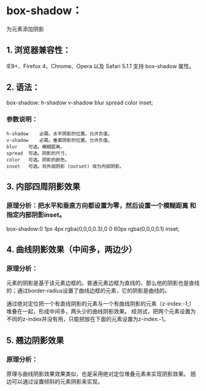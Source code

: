 
# box-shadow：
为元素添加阴影

## 1. 浏览器兼容性：
IE9+、Firefox 4、Chrome、Opera 以及 Safari 5.1.1 支持 box-shadow 属性。

## 2. 语法：
box-shadow: h-shadow v-shadow blur spread color inset;

### 参数说明：
	h-shadow	必需。水平阴影的位置。允许负值。	
	v-shadow	必需。垂直阴影的位置。允许负值。	
	blur	可选。模糊距离。	
	spread	可选。阴影的尺寸。	
	color	可选。阴影的颜色。	
	inset	可选。将外部阴影 (outset) 改为内部阴影。

## 3. 内部四周阴影效果

### 原理分析：把水平和垂直方向都设置为零，然后设置一个模糊距离 和指定内部阴影inset。
box-shadow:0 1px 4px rgba(0,0,0,0.3),0 0 60px rgba(0,0,0,0.1) inset;

## 4. 曲线阴影效果（中间多，两边少）

### 原理分析：
元素的阴影是基于该元素边框的。普通元素边框为直线的，那么他的阴影也是直线的；通过border-radius设置了曲线边框的元素，它的阴影是曲线的。

通过绝对定位把一个有直线阴影的元素与一个有曲线阴影的元素（z-index:-1;）堆叠在一起，形成中间多，两头少的曲线阴影效果。
经测试，把两个元素设置为不同的z-index并没有用，只能把放在下面的元素设置为z-index:-1。

## 5. 翘边阴影效果

### 原理分析：
原理与曲线阴影效果效果类似，也是采用绝对定位堆叠元素来实现阴影效果。
翘边可以通过设置倾斜的元素阴影来实现。
